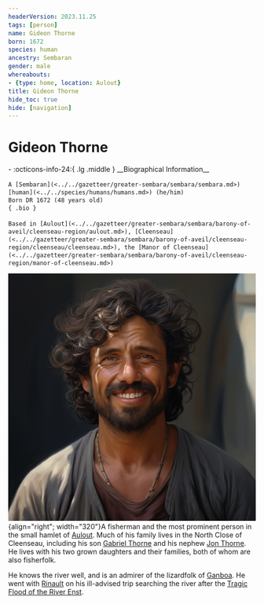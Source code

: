 ```yaml
---
headerVersion: 2023.11.25
tags: [person]
name: Gideon Thorne
born: 1672
species: human
ancestry: Sembaran
gender: male
whereabouts:
- {type: home, location: Aulout}
title: Gideon Thorne
hide_toc: true
hide: [navigation]
---
```

# Gideon Thorne
<div class="grid cards ext-narrow-margin ext-one-column" markdown>
- :octicons-info-24:{ .lg .middle } __Biographical Information__

    A [Sembaran](<../../gazetteer/greater-sembara/sembara/sembara.md>) [human](<../../species/humans/humans.md>) (he/him)  
    Born DR 1672 (48 years old)  
    { .bio }

    Based in [Aulout](<../../gazetteer/greater-sembara/sembara/barony-of-aveil/cleenseau-region/aulout.md>), [Cleenseau](<../../gazetteer/greater-sembara/sembara/barony-of-aveil/cleenseau-region/cleenseau/cleenseau.md>), the [Manor of Cleenseau](<../../gazetteer/greater-sembara/sembara/barony-of-aveil/cleenseau-region/manor-of-cleenseau.md>)
</div>


![Gideon Thorne](../../assets/gideon-thorne.png){align="right"; width="320"}A fisherman and the most prominent person in the small hamlet of [Aulout](<../../gazetteer/greater-sembara/sembara/barony-of-aveil/cleenseau-region/aulout.md>). Much of his family lives in the North Close of Cleenseau, including his son [Gabriel Thorne](<./gabriel-thorne.md>) and his nephew [Jon Thorne](<./jon-thorne.md>). He lives with his two grown daughters and their families, both of whom are also fisherfolk. 

He knows the river well, and is an admirer of the lizardfolk of [Ganboa](<../../gazetteer/greater-sembara/sembara/barony-of-aveil/cleenseau-region/ganboa.md>). He went with [Rinault](<./rinault-essford.md>) on his ill-advised trip searching the river after the [Tragic Flood of the River Enst](<../../events/1700s/1719/10/tragic-flood-of-the-river-enst.md>).